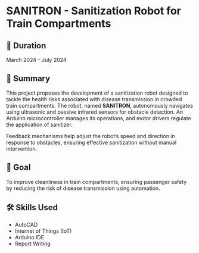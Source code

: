 # SANITRON - Sanitization Robot for Train Compartments

## 📅 Duration
March 2024 – July 2024

## 🧠 Summary
This project proposes the development of a sanitization robot designed to tackle the health risks associated with disease transmission in crowded train compartments. The robot, named **SANITRON**, autonomously navigates using ultrasonic and passive infrared sensors for obstacle detection. An Arduino microcontroller manages its operations, and motor drivers regulate the application of sanitizer.

Feedback mechanisms help adjust the robot’s speed and direction in response to obstacles, ensuring effective sanitization without manual intervention.

## 🎯 Goal
To improve cleanliness in train compartments, ensuring passenger safety by reducing the risk of disease transmission using automation.

## 🛠️ Skills Used
- AutoCAD  
- Internet of Things (IoT)  
- Arduino IDE  
- Report Writing
